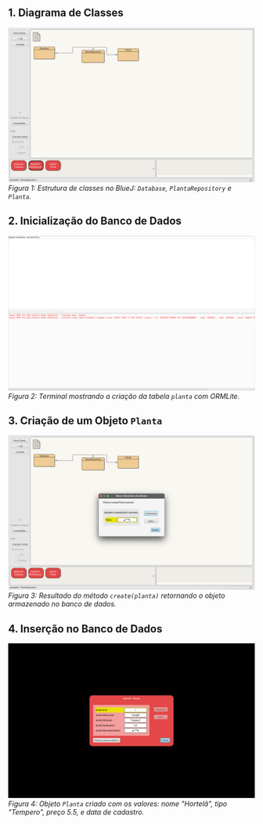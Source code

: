 ## 1. Diagrama de Classes

![Diagrama de Classes](print1.png)  
*Figura 1: Estrutura de classes no BlueJ: `Database`, `PlantaRepository` e `Planta`.*

## 2. Inicialização do Banco de Dados

![Criação da Tabela](print2.png)  
*Figura 2: Terminal mostrando a criação da tabela `planta` com ORMLite.*

## 3. Criação de um Objeto `Planta`

![Objeto Planta](print3.png)  
*Figura 3: Resultado do método `create(planta)` retornando o objeto armazenado no banco de dados.*

## 4. Inserção no Banco de Dados

![Resultado do Método Create](print4.png)  
*Figura 4: Objeto `Planta` criado com os valores: nome "Hortelã", tipo "Tempero", preço 5.5, e data de cadastro.*
